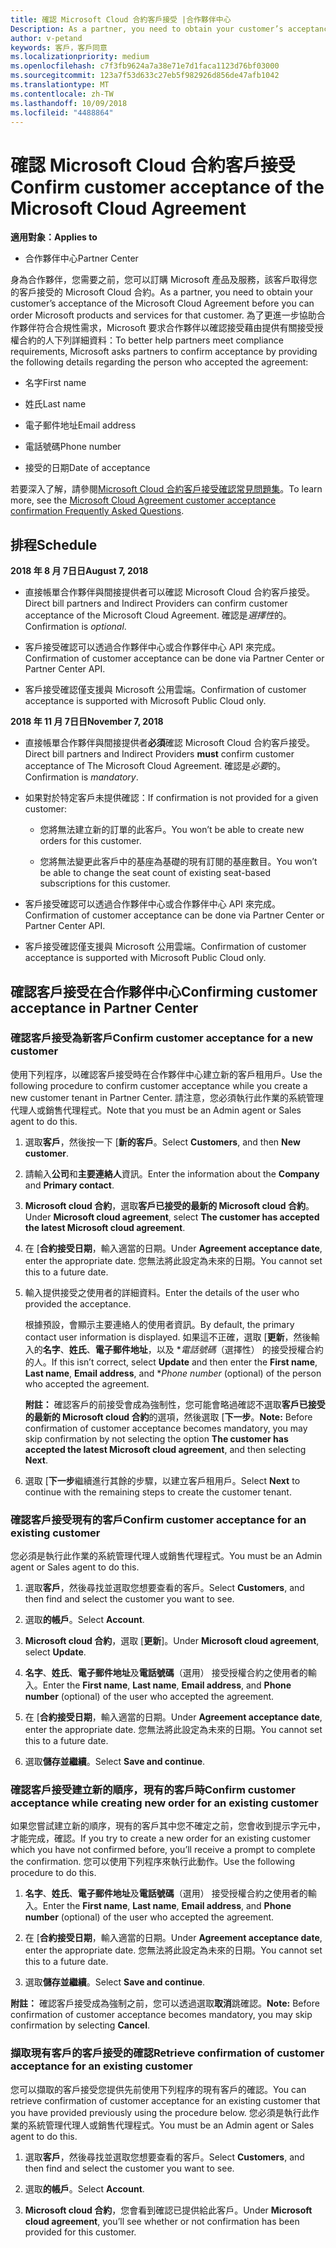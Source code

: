 ```yaml
---
title: 確認 Microsoft Cloud 合約客戶接受 |合作夥伴中心
Description: As a partner, you need to obtain your customer’s acceptance of the Microsoft Cloud Agreement before you can order Microsoft products and services for that customer. To better help partners meet compliance requirements, Microsoft asks partners to confirm acceptance by providing certain details regarding the person who accepted the agreement.
author: v-petand
keywords: 客戶，客戶同意
ms.localizationpriority: medium
ms.openlocfilehash: c7f3fb9624a7a38e71e7d1faca1123d76bf03000
ms.sourcegitcommit: 123a7f53d633c27eb5f982926d856de47afb1042
ms.translationtype: MT
ms.contentlocale: zh-TW
ms.lasthandoff: 10/09/2018
ms.locfileid: "4488864"
---
```

# <a name="confirm-customer-acceptance-of-the-microsoft-cloud-agreement"></a><span data-ttu-id="87482-103">確認 Microsoft Cloud 合約客戶接受</span><span class="sxs-lookup"><span data-stu-id="87482-103">Confirm customer acceptance of the Microsoft Cloud Agreement</span></span>

**<span data-ttu-id="87482-104">適用對象：</span><span class="sxs-lookup"><span data-stu-id="87482-104">Applies to</span></span>**
-  <span data-ttu-id="87482-105">合作夥伴中心</span><span class="sxs-lookup"><span data-stu-id="87482-105">Partner Center</span></span>

<span data-ttu-id="87482-106">身為合作夥伴，您需要之前，您可以訂購 Microsoft 產品及服務，該客戶取得您的客戶接受的 Microsoft Cloud 合約。</span><span class="sxs-lookup"><span data-stu-id="87482-106">As a partner, you need to obtain your customer’s acceptance of the Microsoft Cloud Agreement before you can order Microsoft products and services for that customer.</span></span> <span data-ttu-id="87482-107">為了更進一步協助合作夥伴符合合規性需求，Microsoft 要求合作夥伴以確認接受藉由提供有關接受授權合約的人下列詳細資料：</span><span class="sxs-lookup"><span data-stu-id="87482-107">To better help partners meet compliance requirements, Microsoft asks partners to confirm acceptance by providing the following details regarding the person who accepted the agreement:</span></span> 

-   <span data-ttu-id="87482-108">名字</span><span class="sxs-lookup"><span data-stu-id="87482-108">First name</span></span>

-   <span data-ttu-id="87482-109">姓氏</span><span class="sxs-lookup"><span data-stu-id="87482-109">Last name</span></span>

-   <span data-ttu-id="87482-110">電子郵件地址</span><span class="sxs-lookup"><span data-stu-id="87482-110">Email address</span></span>

-   <span data-ttu-id="87482-111">電話號碼</span><span class="sxs-lookup"><span data-stu-id="87482-111">Phone number</span></span>

-   <span data-ttu-id="87482-112">接受的日期</span><span class="sxs-lookup"><span data-stu-id="87482-112">Date of acceptance</span></span>

<span data-ttu-id="87482-113">若要深入了解，請參閱[Microsoft Cloud 合約客戶接受確認常見問題集](https://docs.microsoft.com/en-us/partner-center/confirm-consent-faq)。</span><span class="sxs-lookup"><span data-stu-id="87482-113">To learn more, see the [Microsoft Cloud Agreement customer acceptance confirmation Frequently Asked Questions](https://docs.microsoft.com/en-us/partner-center/confirm-consent-faq).</span></span>

## <a name="schedule"></a><span data-ttu-id="87482-114">排程</span><span class="sxs-lookup"><span data-stu-id="87482-114">Schedule</span></span>

**<span data-ttu-id="87482-115">2018 年 8 月 7日日</span><span class="sxs-lookup"><span data-stu-id="87482-115">August 7, 2018</span></span>**

-   <span data-ttu-id="87482-116">直接帳單合作夥伴與間接提供者可以確認 Microsoft Cloud 合約客戶接受。</span><span class="sxs-lookup"><span data-stu-id="87482-116">Direct bill partners and Indirect Providers can confirm customer acceptance of the Microsoft Cloud Agreement.</span></span> <span data-ttu-id="87482-117">確認是*選擇性*的。</span><span class="sxs-lookup"><span data-stu-id="87482-117">Confirmation is *optional*.</span></span>

-   <span data-ttu-id="87482-118">客戶接受確認可以透過合作夥伴中心或合作夥伴中心 API 來完成。</span><span class="sxs-lookup"><span data-stu-id="87482-118">Confirmation of customer acceptance can be done via Partner Center or Partner Center API.</span></span>

-   <span data-ttu-id="87482-119">客戶接受確認僅支援與 Microsoft 公用雲端。</span><span class="sxs-lookup"><span data-stu-id="87482-119">Confirmation of customer acceptance is supported with Microsoft Public Cloud only.</span></span>


**<span data-ttu-id="87482-120">2018 年 11 月 7日日</span><span class="sxs-lookup"><span data-stu-id="87482-120">November 7, 2018</span></span>**

-   <span data-ttu-id="87482-121">直接帳單合作夥伴與間接提供者**必須**確認 Microsoft Cloud 合約客戶接受。</span><span class="sxs-lookup"><span data-stu-id="87482-121">Direct bill partners and Indirect Providers **must** confirm customer acceptance of The Microsoft Cloud Agreement.</span></span> <span data-ttu-id="87482-122">確認是*必要*的。</span><span class="sxs-lookup"><span data-stu-id="87482-122">Confirmation is *mandatory*.</span></span>

-   <span data-ttu-id="87482-123">如果對於特定客戶未提供確認：</span><span class="sxs-lookup"><span data-stu-id="87482-123">If confirmation is not provided for a given customer:</span></span>

    -   <span data-ttu-id="87482-124">您將無法建立新的訂單的此客戶。</span><span class="sxs-lookup"><span data-stu-id="87482-124">You won’t be able to create new orders for this customer.</span></span>

    -   <span data-ttu-id="87482-125">您將無法變更此客戶中的基座為基礎的現有訂閱的基座數目。</span><span class="sxs-lookup"><span data-stu-id="87482-125">You won’t be able to change the seat count of existing seat-based subscriptions for this customer.</span></span>

-   <span data-ttu-id="87482-126">客戶接受確認可以透過合作夥伴中心或合作夥伴中心 API 來完成。</span><span class="sxs-lookup"><span data-stu-id="87482-126">Confirmation of customer acceptance can be done via Partner Center or Partner Center API.</span></span>

-   <span data-ttu-id="87482-127">客戶接受確認僅支援與 Microsoft 公用雲端。</span><span class="sxs-lookup"><span data-stu-id="87482-127">Confirmation of customer acceptance is supported with Microsoft Public Cloud only.</span></span>


## <a name="confirming-customer-acceptance-in-partner-center"></a><span data-ttu-id="87482-128">確認客戶接受在合作夥伴中心</span><span class="sxs-lookup"><span data-stu-id="87482-128">Confirming customer acceptance in Partner Center</span></span>

### <a name="confirm-customer-acceptance-for-a-new-customer"></a><span data-ttu-id="87482-129">確認客戶接受為新客戶</span><span class="sxs-lookup"><span data-stu-id="87482-129">Confirm customer acceptance for a new customer</span></span>

<span data-ttu-id="87482-130">使用下列程序，以確認客戶接受時在合作夥伴中心建立新的客戶租用戶。</span><span class="sxs-lookup"><span data-stu-id="87482-130">Use the following procedure to confirm customer acceptance while you create a new customer tenant in Partner Center.</span></span> <span data-ttu-id="87482-131">請注意，您必須執行此作業的系統管理代理人或銷售代理程式。</span><span class="sxs-lookup"><span data-stu-id="87482-131">Note that you must be an Admin agent or Sales agent to do this.</span></span> 
1.  <span data-ttu-id="87482-132">選取**客戶**，然後按一下 [**新的客戶**。</span><span class="sxs-lookup"><span data-stu-id="87482-132">Select **Customers**, and then **New customer**.</span></span>

2.  <span data-ttu-id="87482-133">請輸入**公司**和**主要連絡人**資訊。</span><span class="sxs-lookup"><span data-stu-id="87482-133">Enter the information about the **Company** and **Primary contact**.</span></span>

3.  <span data-ttu-id="87482-134">**Microsoft cloud 合約**，選取**客戶已接受的最新的 Microsoft cloud 合約**。</span><span class="sxs-lookup"><span data-stu-id="87482-134">Under **Microsoft cloud agreement**, select **The customer has accepted the latest Microsoft cloud agreement**.</span></span> 

4.  <span data-ttu-id="87482-135">在 [**合約接受日期**，輸入適當的日期。</span><span class="sxs-lookup"><span data-stu-id="87482-135">Under **Agreement acceptance date**, enter the appropriate date.</span></span> <span data-ttu-id="87482-136">您無法將此設定為未來的日期。</span><span class="sxs-lookup"><span data-stu-id="87482-136">You cannot set this to a future date.</span></span>

5.  <span data-ttu-id="87482-137">輸入提供接受之使用者的詳細資料。</span><span class="sxs-lookup"><span data-stu-id="87482-137">Enter the details of the user who provided the acceptance.</span></span> 

    <span data-ttu-id="87482-138">根據預設，會顯示主要連絡人的使用者資訊。</span><span class="sxs-lookup"><span data-stu-id="87482-138">By default, the primary contact user information is displayed.</span></span> <span data-ttu-id="87482-139">如果這不正確，選取 [**更新**，然後輸入的**名字**、**姓氏**、**電子郵件地址**，以及 \**電話號碼*（選擇性） 的接受授權合約的人。</span><span class="sxs-lookup"><span data-stu-id="87482-139">If this isn’t correct, select **Update** and then enter the **First name**, **Last name**, **Email address**, and \**Phone number* (optional) of the person who accepted the agreement.</span></span>

    <span data-ttu-id="87482-140">**附註：** 確認客戶的前接受會成為強制性，您可能會略過確認不選取**客戶已接受的最新的 Microsoft cloud 合約**的選項，然後選取 [**下一步**。</span><span class="sxs-lookup"><span data-stu-id="87482-140">**Note:** Before confirmation of customer acceptance becomes mandatory, you may skip confirmation by not selecting the option **The customer has accepted the latest Microsoft cloud agreement**, and then selecting **Next**.</span></span>

6.  <span data-ttu-id="87482-141">選取 [**下一步**繼續進行其餘的步驟，以建立客戶租用戶。</span><span class="sxs-lookup"><span data-stu-id="87482-141">Select **Next** to continue with the remaining steps to create the customer tenant.</span></span>

### <a name="confirm-customer-acceptance-for-an-existing-customer"></a><span data-ttu-id="87482-142">確認客戶接受現有的客戶</span><span class="sxs-lookup"><span data-stu-id="87482-142">Confirm customer acceptance for an existing customer</span></span>

<span data-ttu-id="87482-143">您必須是執行此作業的系統管理代理人或銷售代理程式。</span><span class="sxs-lookup"><span data-stu-id="87482-143">You must be an Admin agent or Sales agent to do this.</span></span> 

1.  <span data-ttu-id="87482-144">選取**客戶**，然後尋找並選取您想要查看的客戶。</span><span class="sxs-lookup"><span data-stu-id="87482-144">Select **Customers**, and then find and select the customer you want to see.</span></span> 

2.  <span data-ttu-id="87482-145">選取**的帳戶**。</span><span class="sxs-lookup"><span data-stu-id="87482-145">Select **Account**.</span></span>

3.  <span data-ttu-id="87482-146">**Microsoft cloud 合約**，選取 [**更新**]。</span><span class="sxs-lookup"><span data-stu-id="87482-146">Under **Microsoft cloud agreement**, select **Update**.</span></span>

4.  <span data-ttu-id="87482-147">**名字**、**姓氏**、**電子郵件地址**及**電話號碼**（選用） 接受授權合約之使用者的輸入。</span><span class="sxs-lookup"><span data-stu-id="87482-147">Enter the **First name**, **Last name**, **Email address**, and **Phone number** (optional) of the user who accepted the agreement.</span></span>

5.  <span data-ttu-id="87482-148">在 [**合約接受日期**，輸入適當的日期。</span><span class="sxs-lookup"><span data-stu-id="87482-148">Under **Agreement acceptance date**, enter the appropriate date.</span></span> <span data-ttu-id="87482-149">您無法將此設定為未來的日期。</span><span class="sxs-lookup"><span data-stu-id="87482-149">You cannot set this to a future date.</span></span>

6.  <span data-ttu-id="87482-150">選取**儲存並繼續**。</span><span class="sxs-lookup"><span data-stu-id="87482-150">Select **Save and continue**.</span></span>

### <a name="confirm-customer-acceptance-while-creating-new-order-for-an-existing-customer"></a><span data-ttu-id="87482-151">確認客戶接受建立新的順序，現有的客戶時</span><span class="sxs-lookup"><span data-stu-id="87482-151">Confirm customer acceptance while creating new order for an existing customer</span></span>

<span data-ttu-id="87482-152">如果您嘗試建立新的順序，現有的客戶其中您不確定之前，您會收到提示字元中，才能完成，確認。</span><span class="sxs-lookup"><span data-stu-id="87482-152">If you try to create a new order for an existing customer which you have not confirmed before, you’ll receive a prompt to complete the confirmation.</span></span> <span data-ttu-id="87482-153">您可以使用下列程序來執行此動作。</span><span class="sxs-lookup"><span data-stu-id="87482-153">Use the following procedure to do this.</span></span> 

1.  <span data-ttu-id="87482-154">**名字**、**姓氏**、**電子郵件地址**及**電話號碼**（選用） 接受授權合約之使用者的輸入。</span><span class="sxs-lookup"><span data-stu-id="87482-154">Enter the **First name**, **Last name**, **Email address**, and **Phone number** (optional) of the user who accepted the agreement.</span></span>

2.  <span data-ttu-id="87482-155">在 [**合約接受日期**，輸入適當的日期。</span><span class="sxs-lookup"><span data-stu-id="87482-155">Under **Agreement acceptance date**, enter the appropriate date.</span></span> <span data-ttu-id="87482-156">您無法將此設定為未來的日期。</span><span class="sxs-lookup"><span data-stu-id="87482-156">You cannot set this to a future date.</span></span>

3.  <span data-ttu-id="87482-157">選取**儲存並繼續**。</span><span class="sxs-lookup"><span data-stu-id="87482-157">Select **Save and continue**.</span></span>

<span data-ttu-id="87482-158">**附註：** 確認客戶接受成為強制之前，您可以透過選取**取消**跳確認。</span><span class="sxs-lookup"><span data-stu-id="87482-158">**Note:** Before confirmation of customer acceptance becomes mandatory, you may skip confirmation by selecting **Cancel**.</span></span>

### <a name="retrieve-confirmation-of-customer-acceptance-for-an-existing-customer"></a><span data-ttu-id="87482-159">擷取現有客戶的客戶接受的確認</span><span class="sxs-lookup"><span data-stu-id="87482-159">Retrieve confirmation of customer acceptance for an existing customer</span></span>

<span data-ttu-id="87482-160">您可以擷取的客戶接受您提供先前使用下列程序的現有客戶的確認。</span><span class="sxs-lookup"><span data-stu-id="87482-160">You can retrieve confirmation of customer acceptance for an existing customer that you have provided previously using the procedure below.</span></span> <span data-ttu-id="87482-161">您必須是執行此作業的系統管理代理人或銷售代理程式。</span><span class="sxs-lookup"><span data-stu-id="87482-161">You must be an Admin agent or Sales agent to do this.</span></span> 

1.  <span data-ttu-id="87482-162">選取**客戶**，然後尋找並選取您想要查看的客戶。</span><span class="sxs-lookup"><span data-stu-id="87482-162">Select **Customers**, and then find and select the customer you want to see.</span></span> 

2.  <span data-ttu-id="87482-163">選取**的帳戶**。</span><span class="sxs-lookup"><span data-stu-id="87482-163">Select **Account**.</span></span>

3.  <span data-ttu-id="87482-164">**Microsoft cloud 合約**，您會看到確認已提供給此客戶。</span><span class="sxs-lookup"><span data-stu-id="87482-164">Under **Microsoft cloud agreement**, you’ll see whether or not confirmation has been provided for this customer.</span></span>

